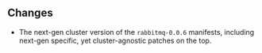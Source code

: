 ## Changes

- The next-gen cluster version of the `rabbitmq-0.0.6` manifests, including
  next-gen specific, yet cluster-agnostic patches on the top.
